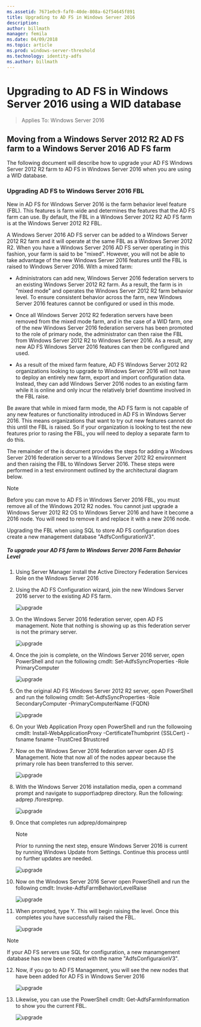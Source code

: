 ```yaml
---
ms.assetid: 7671e0c9-faf0-40de-808a-62f54645f891
title: Upgrading to AD FS in Windows Server 2016
description:
author: billmath
manager: femila
ms.date: 04/09/2018
ms.topic: article
ms.prod: windows-server-threshold
ms.technology: identity-adfs
ms.author: billmath
---
```


# Upgrading to AD FS in Windows Server 2016 using a WID database

>Applies To: Windows Server 2016


## Moving from a Windows Server 2012 R2 AD FS farm to a Windows Server 2016 AD FS farm  
The following document will describe how to upgrade your AD FS Windows Server 2012 R2 farm to AD FS in Windows Server 2016 when you are using a WID database.  

### Upgrading AD FS to Windows Server 2016 FBL  
New in AD FS for Windows Server 2016 is the farm behavior level feature (FBL).   This features is farm wide and determines the features that the AD FS farm can use.   By default, the FBL in a Windows Server 2012 R2 AD FS farm is at the Windows Server 2012 R2 FBL.  

A Windows Server 2016 AD FS server can be added to a Windows Server 2012 R2 farm and it will operate at the same FBL as a Windows Server 2012 R2.  When you have a Windows Server 2016 AD FS server operating in this fashion, your farm is said to be "mixed".  However, you will not be able to take advantage of the new Windows Server 2016 features until the FBL is raised to Windows Server 2016.  With a mixed farm:  

-   Administrators can add new, Windows Server 2016 federation servers to an existing Windows Server 2012 R2 farm.  As a result, the farm is in "mixed mode" and operates the Windows Server 2012 R2  farm behavior level.  To ensure consistent behavior across the farm, new Windows Server 2016 features cannot be configured or used in this mode.  

-   Once all Windows Server 2012 R2 federation servers have been removed from the mixed mode farm, and in the case of a WID farm, one of the new Windows Server 2016 federation servers has been promoted to the role of primary node, the administrator can then raise the FBL from Windows Server 2012 R2 to Windows Server 2016.  As a result, any new AD FS Windows Server 2016 features can then be configured and used.  

-   As a result of the mixed farm feature, AD FS Windows Server 2012 R2 organizations looking to upgrade to Windows Server 2016 will not have to deploy an entirely new farm, export and import configuration data.  Instead, they can add Windows Server 2016 nodes to an existing farm while it is online and only incur the relatively brief downtime involved in the FBL raise.  

Be aware that while in mixed farm mode, the AD FS farm is not capable of any new features or functionality introduced in AD FS in Windows Server 2016.  This means organizations that want to try out new features cannot do this until the FBL is raised.  So if your organization is looking to test the new features prior to rasing the FBL, you will need to deploy a separate farm to do this.  

The remainder of the is document provides the steps for adding a Windows Server 2016 federation server to a Windows Server 2012 R2 environment and then raising the FBL to Windows Server 2016.  These steps were performed in a test environment outlined by the architectural diagram below.  

> [!NOTE]  
> Before you can move to AD FS in Windows Server 2016 FBL, you must remove all of the Windows 2012 R2 nodes.  You cannot just upgrade a Windows Server 2012 R2 OS to Windows Server 2016 and have it become a 2016 node.  You will need to remove it and replace it with a new 2016 node.
>
> Upgrading the FBL when using SQL to store AD FS configuration does create a new management database "AdfsConfigurationV3".

##### To upgrade your AD FS farm to Windows Server 2016 Farm Behavior Level  

1.  Using Server Manager install the Active Directory Federation Services Role on the Windows Server 2016  

2.  Using the AD FS Configuration wizard, join the new Windows Server 2016 server to the existing AD FS farm.  

    ![upgrade](media/Upgrading-to-AD-FS-in-Windows-Server-2016/ADFS_Mixed_1.png)  

3.  On the Windows Server 2016 federation server, open AD FS management.    Note that nothing is showing up as this federation server is not the primary server.  

    ![upgrade](media/Upgrading-to-AD-FS-in-Windows-Server-2016/ADFS_Mixed_3.png)  

4.  Once the join is complete, on the Windows Server 2016 server, open PowerShell and run the following cmdlt:  Set-AdfsSyncProperties -Role PrimaryComputer  

    ![upgrade](media/Upgrading-to-AD-FS-in-Windows-Server-2016/ADFS_Mixed_4.png)  

5.  On the original AD FS Windows Server 2012 R2 server, open PowerShell and run the following cmdlt:  Set-AdfsSyncProperties -Role SecondaryComputer -PrimaryComputerName {FQDN}  

    ![upgrade](media/Upgrading-to-AD-FS-in-Windows-Server-2016/ADFS_Mixed_5.png)  

6.  On your Web Application Proxy open PowerShell and run the followoing cmdlt:  Install-WebApplicationProxy -CertificateThumbprint {SSLCert} -fsname fsname -TrustCred $trustcred  

7.  Now on the Windows Server 2016 federation server open AD FS Management.  Note that now all of the nodes appear because the primary role has been transferred to this server.  

    ![upgrade](media/Upgrading-to-AD-FS-in-Windows-Server-2016/ADFS_Mixed_6.png)  

8.  With the Windows Server 2016 installation media, open a command prompt and navigate to support\adprep directory.  Run the following:  adprep /forestprep.  

    ![upgrade](media/Upgrading-to-AD-FS-in-Windows-Server-2016/ADFS_Mixed_7.png)  

9. Once that completes run adprep/domainprep  
    >[!NOTE]
    >Prior to running the next step, ensure Windows Server 2016 is current by running Windows Update from Settings.  Continue this process until no further updates are needed. 
    
    ![upgrade](media/Upgrading-to-AD-FS-in-Windows-Server-2016/ADFS_Mixed_8.png)  

10. Now on the Windows Server 2016 Server open PowerShell and run the following cmdlt: Invoke-AdfsFarmBehaviorLevelRaise  


    ![upgrade](media/Upgrading-to-AD-FS-in-Windows-Server-2016/ADFS_Mixed_9.png)  

11. When prompted, type Y.  This will begin raising the level.  Once this completes you have successfully raised the FBL.  

    ![upgrade](media/Upgrading-to-AD-FS-in-Windows-Server-2016/ADFS_Mixed_10.png)  

> [!NOTE]  
> If your AD FS servers use SQL for configuration, a new manamgement database has now been created with the name "AdfsConfiguraionV3". 

12. Now, if you go to AD FS Management, you will see the new nodes that have been added for AD FS in Windows Server 2016  

    ![upgrade](media/Upgrading-to-AD-FS-in-Windows-Server-2016/ADFS_Mixed_12.png)  

13. Likewise, you can use the PowerShell cmdlt:  Get-AdfsFarmInformation to show you the current FBL.  

    ![upgrade](media/Upgrading-to-AD-FS-in-Windows-Server-2016/ADFS_Mixed_13.png)  
